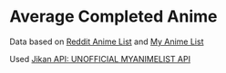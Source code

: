 # Average Completed Anime

Data based on [Reddit Anime List](http://www.redditanimelist.net/users.php) 
and [My Anime List](https://myanimelist.net/)

Used [Jikan API: UNOFFICIAL MYANIMELIST API](https://kijan.moe)